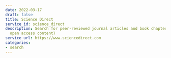 ```yaml
---
date: 2022-03-17
draft: false
title: Science Direct
service_id: science_direct
description: Search for peer-reviewed journal articles and book chapters (including
  open access content)
service_url: https://www.sciencedirect.com
categories:
- search
---
```




